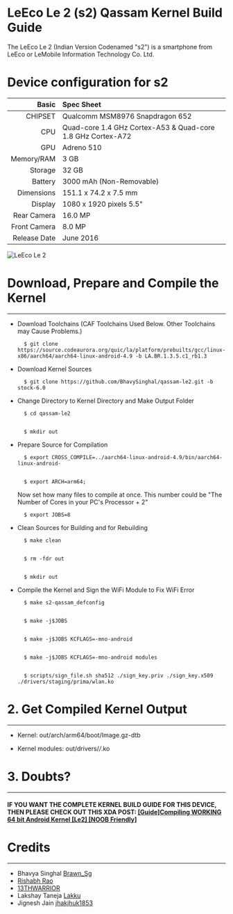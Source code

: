 LeEco Le 2 (s2) Qassam Kernel Build Guide     
===============================



The LeEco Le 2 (Indian Version Codenamed "s2") is a smartphone from LeEco or LeMobile Information Technology Co. Ltd.



Device configuration for s2
=====================================

Basic   | Spec Sheet
-------:|:-------------------------
CHIPSET | Qualcomm MSM8976 Snapdragon 652
CPU     | Quad-core 1.4 GHz Cortex-A53 & Quad-core 1.8 GHz Cortex-A72
GPU     | Adreno 510
Memory/RAM  | 3 GB
Storage | 32 GB
Battery | 3000 mAh (Non-Removable)
Dimensions | 151.1 x 74.2 x 7.5 mm
Display | 1080 x 1920 pixels 5.5"
Rear Camera  | 16.0 MP
Front Camera | 8.0 MP
Release Date | June 2016



![LeEco Le 2](http://in.img3.lemall.com/file/20160606/default/3370481864506311 "LeEco Le 2")



# Download, Prepare and Compile the Kernel
--------


- Download Toolchains (CAF Toolchains Used Below. Other Toolchains may Cause Problems.)


		$ git clone https://source.codeaurora.org/quic/la/platform/prebuilts/gcc/linux-x86/aarch64/aarch64-linux-android-4.9 -b LA.BR.1.3.5.c1_rb1.3



- Download Kernel Sources


		$ git clone https://github.com/BhavySinghal/qassam-le2.git -b stock-6.0



- Change Directory to Kernel Directory and Make Output Folder


		$ cd qassam-le2


		$ mkdir out



- Prepare Source for Compilation


		$ export CROSS_COMPILE=../aarch64-linux-android-4.9/bin/aarch64-linux-android-


		$ export ARCH=arm64;



	Now set how many files to compile at once. This number could be "The Number of Cores in your PC's Processor + 2"


		$ export JOBS=8



- Clean Sources for Building and for Rebuilding


		$ make clean


		$ rm -fdr out


		$ mkdir out



- Compile the Kernel and Sign the WiFi Module to Fix WiFi Error


		$ make s2-qassam_defconfig


		$ make -j$JOBS


		$ make -j$JOBS KCFLAGS=-mno-android


		$ make -j$JOBS KCFLAGS=-mno-android modules


		$ scripts/sign_file.sh sha512 ./sign_key.priv ./sign_key.x509 ./drivers/staging/prima/wlan.ko



# 2. Get Compiled Kernel Output
---------------


- Kernel: out/arch/arm64/boot/Image.gz-dtb

- Kernel modules: out/drivers/*/*.ko



# 3. Doubts?
---------------


#### IF YOU WANT THE COMPLETE KERNEL BUILD GUIDE FOR THIS DEVICE, THEN PLEASE CHECK OUT THIS XDA POST: [[Guide]Compiling WORKING 64 bit Android Kernel [Le2] [NOOB Friendly]](http://forum.xda-developers.com/le-2/how-to/guide-compiling-64-bit-android-kernel-t3512749)



# Credits
--------


- Bhavya Singhal [Brawn_Sg](http://forum.xda-developers.com/member.php?u=5938667)
- [Rishabh Rao](http://forum.xda-developers.com/member.php?u=5890172)
- [13THWARRIOR](http://forum.xda-developers.com/member.php?u=5708300)
- Lakshay Taneja [Lakku](http://forum.xda-developers.com/member.php?u=6735776)
- Jignesh Jain [jhakjhuk1853](http://forum.xda-developers.com/member.php?u=4978710)




